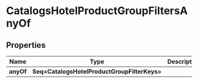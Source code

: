 

# CatalogsHotelProductGroupFiltersAnyOf


## Properties

Name | Type | Description | Notes
------------ | ------------- | ------------- | -------------
**anyOf** | **Seq&lt;CatalogsHotelProductGroupFilterKeys&gt;** |  | 



